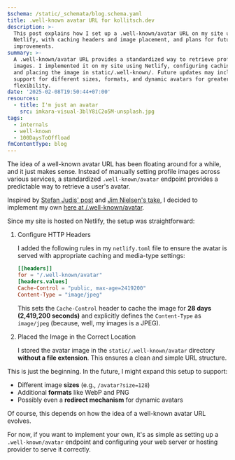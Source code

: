 ```yaml
---
$schema: /static/_schemata/blog.schema.yaml
title: .well-known avatar URL for kollitsch.dev
description: >-
  This post explains how I set up a .well-known/avatar URL on my site using
  Netlify, with caching headers and image placement, and plans for future
  improvements.
summary: >-
  A .well-known/avatar URL provides a standardized way to retrieve profile
  images. I implemented it on my site using Netlify, configuring caching headers
  and placing the image in static/.well-known/. Future updates may include
  support for different sizes, formats, and dynamic avatars for greater
  flexibility.
date: '2025-02-08T19:50:44+07:00'
resources:
  - title: I'm just an avatar
    src: imkara-visual-3blY8iC2o5M-unsplash.jpg
tags:
  - internals
  - well-known
  - 100DaysToOffload
fmContentType: blog
---
```


The idea of a well-known avatar URL has been floating around for a while, and it just makes sense. Instead of manually setting profile images across various services, a standardized `.well-known/avatar` endpoint provides a predictable way to retrieve a user's avatar.

Inspired by [Stefan Judis' post](https://www.stefanjudis.com/blog/a-well-known-avatar-url-would-be-dang-cool/) and [Jim Nielsen's take](https://blog.jim-nielsen.com/2023/well-known-avatar/), I decided to implement my own [here at /.well-known/avatar](https://kollitsch.dev/.well-known/avatar).

Since my site is hosted on Netlify, the setup was straightforward:

1. Configure HTTP Headers

   I added the following rules in my `netlify.toml` file to ensure the avatar is served with appropriate caching and media-type settings:

   ```toml
   [[headers]]
   for = "/.well-known/avatar"
   [headers.values]
   Cache-Control = "public, max-age=2419200"
   Content-Type = "image/jpeg"
   ```

   This sets the `Cache-Control` header to cache the image for **28 days (2,419,200 seconds)** and explicitly defines the `Content-Type` as `image/jpeg` (because, well, my images is a JPEG).

2. Placed the Image in the Correct Location

   I stored the avatar image in the `static/.well-known/avatar` directory **without a file extension**. This ensures a clean and simple URL structure.

This is just the beginning. In the future, I might expand this setup to support:

* Different image **sizes** (e.g., `/avatar?size=128`)
* Additional **formats** like WebP and PNG
* Possibly even a **redirect mechanism** for dynamic avatars

Of course, this depends on how the idea of a well-known avatar URL evolves.

For now, if you want to implement your own, it's as simple as setting up a `.well-known/avatar` endpoint and configuring your web server or hosting provider to serve it correctly.
